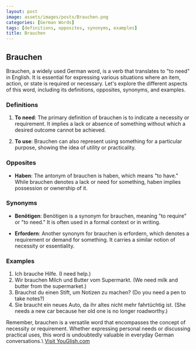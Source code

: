 ```yaml
---
layout: post
image: assets/images/posts/Brauchen.png
categories: [German Words]
tags: [definitions, opposites, synonyms, examples]
title: Brauchen
---
```


## Brauchen

Brauchen, a widely used German word, is a verb that translates to "to need" in English. It is essential for expressing various situations where an item, action, or state is required or necessary. Let's explore the different aspects of this word, including its definitions, opposites, synonyms, and examples.

### Definitions

1. **To need**: The primary definition of brauchen is to indicate a necessity or requirement. It implies a lack or absence of something without which a desired outcome cannot be achieved.

2. **To use**: Brauchen can also represent using something for a particular purpose, showing the idea of utility or practicality.

### Opposites

- **Haben**: The antonym of brauchen is haben, which means "to have." While brauchen denotes a lack or need for something, haben implies possession or ownership of it.

### Synonyms

- **Benötigen**: Benötigen is a synonym for brauchen, meaning "to require" or "to need." It is often used in a formal context or in writing.

- **Erfordern**: Another synonym for brauchen is erfordern, which denotes a requirement or demand for something. It carries a similar notion of necessity or essentiality.

### Examples

1. Ich brauche Hilfe. (I need help.)
2. Wir brauchen Milch und Butter vom Supermarkt. (We need milk and butter from the supermarket.)
3. Brauchst du einen Stift, um Notizen zu machen? (Do you need a pen to take notes?)
4. Sie braucht ein neues Auto, da ihr altes nicht mehr fahrtüchtig ist. (She needs a new car because her old one is no longer roadworthy.)

Remember, brauchen is a versatile word that encompasses the concept of necessity or requirement. Whether expressing personal needs or discussing practical uses, this word is undoubtedly valuable in everyday German conversations.\ <a id="yg-widget-0" class="youglish-widget" data-query="Brauchen" data-lang="german" data-components="8412" data-auto-start="0" data-bkg-color="theme_light" data-title="How%20to%20pronounce%20Brauchen%20in%20German"  rel="nofollow" href="https://youglish.com">Visit YouGlish.com</a><script async src="https://youglish.com/public/emb/widget.js" charset="utf-8"></script>